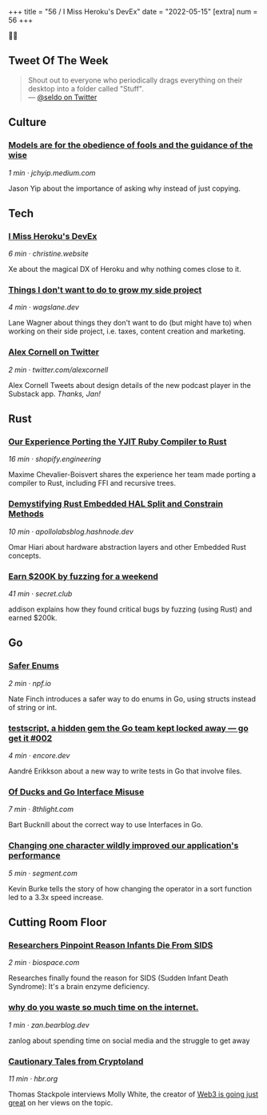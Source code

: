 +++
title = "56 / I Miss Heroku's DevEx"
date = "2022-05-15"
[extra]
num = 56
+++

✌🏻

## Tweet Of The Week

> Shout out to everyone who periodically drags everything on their desktop into a folder called "Stuff".  
> — [@seldo on Twitter](https://twitter.com/seldo/status/1509187729984155653)


## Culture
### [Models are for the obedience of fools and the guidance of the wise](https://jchyip.medium.com/spotify-models-are-for-the-obedience-of-fools-and-the-guidance-of-the-wise-173305d149ed)
_1 min · jchyip.medium.com_

Jason Yip about the importance of asking why instead of just copying.

## Tech
### [I Miss Heroku's DevEx](https://christine.website/blog/heroku-devex-2022-05-12)
_6 min · christine.website_

Xe about the magical DX of Heroku and why nothing comes close to it.

### [Things I don't want to do to grow my side project](https://wagslane.dev/posts/things-i-dont-want-to-do-to-grow-business/)
_4 min · wagslane.dev_

Lane Wagner about things they don't want to do (but might have to) when working on their side project, i.e. taxes, content creation and marketing.

### [Alex Cornell on Twitter](https://twitter.com/alexcornell/status/1521124986412445697)
_2 min · twitter.com/alexcornell_

Alex Cornell Tweets about design details of the new podcast player in the Substack app. _Thanks, Jan!_

## Rust
### [Our Experience Porting the YJIT Ruby Compiler to Rust](https://shopify.engineering/porting-yjit-ruby-compiler-to-rust)
_16 min · shopify.engineering_

Maxime Chevalier-Boisvert shares the experience her team made porting a compiler to Rust, including FFI and recursive trees.

### [Demystifying Rust Embedded HAL Split and Constrain Methods](https://apollolabsblog.hashnode.dev/demystifying-rust-embedded-hal-split-and-constrain-methods)
_10 min · apollolabsblog.hashnode.dev_

Omar Hiari about hardware abstraction layers and other Embedded Rust concepts.

### [Earn $200K by fuzzing for a weekend](https://secret.club/2022/05/11/fuzzing-solana.html)
_41 min · secret.club_

addison explains how they found critical bugs by fuzzing (using Rust) and earned $200k.

## Go

### [Safer Enums](https://npf.io/2022/05/safer-enums/)
_2 min · npf.io_

Nate Finch introduces a safer way to do enums in Go, using structs instead of string or int.

### [testscript, a hidden gem the Go team kept locked away — go get it #002](https://encore.dev/blog/testscript-hidden-testing-gem)
_4 min · encore.dev_

Aandré Erikkson about a new way to write tests in Go that involve files.

### [Of Ducks and Go Interface Misuse](https://8thlight.com/blog/go-interface-misuse/)
_7 min · 8thlight.com_

Bart Bucknill about the correct way to use Interfaces in Go. 

### [Changing one character wildly improved our application's performance](https://segment.com/blog/changing-one-character-improved-app-performance/)
_5 min · segment.com_

Kevin Burke tells the story of how changing the operator in a sort function led to a 3.3x speed increase.

## Cutting Room Floor
### [Researchers Pinpoint Reason Infants Die From SIDS](https://www.biospace.com/article/researchers-answer-how-and-why-infants-die-from-sids/)
_2 min · biospace.com_

Researches finally found the reason for SIDS (Sudden Infant Death Syndrome): It's a brain enzyme deficiency.

### [why do you waste so much time on the internet.](https://zan.bearblog.dev/why-i-waste-time/)
_1 min · zan.bearblog.dev_

zanlog about spending time on social media and the struggle to get away

### [Cautionary Tales from Cryptoland](https://hbr.org/2022/05/cautionary-tales-from-cryptoland)
_11 min · hbr.org_

Thomas Stackpole interviews Molly White, the creator of [Web3 is going just great](https://web3isgoinggreat.com) on her views on the topic.
